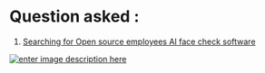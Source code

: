 # Question asked :

 1. [Searching for Open source employees AI face check software][1]

[![enter image description here][2]][2]


  [1]: https://softwarerecs.stackexchange.com/questions/79779/searching-for-open-source-employees-ai-face-check-software
  [2]: https://i.stack.imgur.com/3b7eI.png
